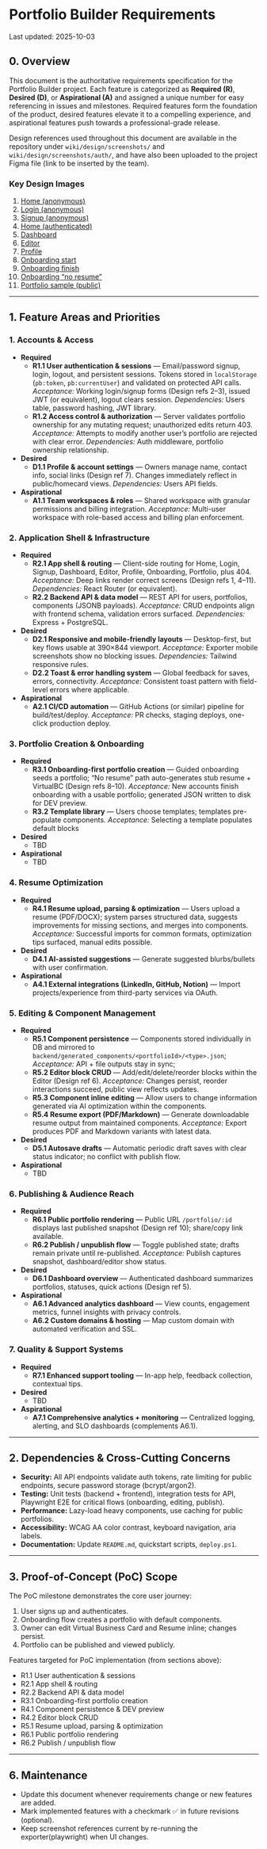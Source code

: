 # Portfolio Builder Requirements

Last updated: 2025-10-03

## 0. Overview

This document is the authoritative requirements specification for the Portfolio Builder project. Each feature is categorized as **Required (R)**, **Desired (D)**, or **Aspirational (A)** and assigned a unique number for easy referencing in issues and milestones. Required features form the foundation of the product, desired features elevate it to a compelling experience, and aspirational features push towards a professional-grade release.

Design references used throughout this document are available in the repository under `wiki/design/screenshots/` and `wiki/design/screenshots/auth/`, and have also been uploaded to the project Figma file (link to be inserted by the team).

### Key Design Images

1. [Home (anonymous)](./design/screenshots/home-desktop-anon.png)
2. [Login (anonymous)](./design/screenshots/login-desktop-anon.png)
3. [Signup (anonymous)](./design/screenshots/signup-desktop-anon.png)
4. [Home (authenticated)](./design/screenshots/auth/home-desktop-auth.png)
5. [Dashboard](./design/screenshots/auth/dashboard-desktop-auth.png)
6. [Editor](./design/screenshots/auth/editor-desktop-auth.png)
7. [Profile](./design/screenshots/auth/profile-desktop-auth.png)
8. [Onboarding start](./design/screenshots/auth/onboarding-desktop-auth.png)
9. [Onboarding finish](./design/screenshots/auth/onboarding_finish-desktop-auth.png)
10. [Onboarding “no resume”](./design/screenshots/auth/onboarding_no-resume-desktop-auth.png)
11. [Portfolio sample (public)](./design/screenshots/auth/portfolio_1-desktop-auth.png)

---

## 1. Feature Areas and Priorities

### 1. Accounts & Access

- **Required**
  - **R1.1 User authentication & sessions** — Email/password signup, login, logout, and persistent sessions. Tokens stored in `localStorage` (`pb:token`, `pb:currentUser`) and validated on protected API calls. _Acceptance:_ Working login/signup forms (Design refs 2–3), issued JWT (or equivalent), logout clears session. _Dependencies:_ Users table, password hashing, JWT library.
  - **R1.2 Access control & authorization** — Server validates portfolio ownership for any mutating request; unauthorized edits return 403. _Acceptance:_ Attempts to modify another user’s portfolio are rejected with clear error. _Dependencies:_ Auth middleware, portfolio ownership relationship.
- **Desired**
  - **D1.1 Profile & account settings** — Owners manage name, contact info, social links (Design ref 7). Changes immediately reflect in public/homecard views. _Dependencies:_ Users API fields.
- **Aspirational**
  - **A1.1 Team workspaces & roles** — Shared workspace with granular permissions and billing integration. _Acceptance:_ Multi-user workspace with role-based access and billing plan enforcement.

### 2. Application Shell & Infrastructure

- **Required**
  - **R2.1 App shell & routing** — Client-side routing for Home, Login, Signup, Dashboard, Editor, Profile, Onboarding, Portfolio, plus 404. _Acceptance:_ Deep links render correct screens (Design refs 1, 4–11). _Dependencies:_ React Router (or equivalent).
  - **R2.2 Backend API & data model** — REST API for users, portfolios, components (JSONB payloads). _Acceptance:_ CRUD endpoints align with frontend schema, validation errors surfaced. _Dependencies:_ Express + PostgreSQL.
- **Desired**
  - **D2.1 Responsive and mobile-friendly layouts** — Desktop-first, but key flows usable at 390×844 viewport. _Acceptance:_ Exporter mobile screenshots show no blocking issues. _Dependencies:_ Tailwind responsive rules.
  - **D2.2 Toast & error handling system** — Global feedback for saves, errors, connectivity. _Acceptance:_ Consistent toast pattern with field-level errors where applicable.
- **Aspirational**
  - **A2.1 CI/CD automation** — GitHub Actions (or similar) pipeline for build/test/deploy. _Acceptance:_ PR checks, staging deploys, one-click production deploy.

### 3. Portfolio Creation & Onboarding

- **Required**
  - **R3.1 Onboarding-first portfolio creation** — Guided onboarding seeds a portfolio; “No resume” path auto-generates stub resume + VirtualBC (Design refs 8–10). _Acceptance:_ New accounts finish onboarding with a usable portfolio; generated JSON written to disk for DEV preview.
  - **R3.2 Template library** — Users choose templates; templates pre-populate components. _Acceptance:_ Selecting a template populates default blocks
- **Desired**
  - TBD
- **Aspirational**
  - TBD

### 4. Resume Optimization

- **Required**
  - **R4.1 Resume upload, parsing & optimization** — Users upload a resume (PDF/DOCX); system parses structured data, suggests improvements for missing sections, and merges into components. _Acceptance:_ Successful imports for common formats, optimization tips surfaced, manual edits possible.
- **Desired**
  - **D4.1 AI-assisted suggestions** — Generate suggested blurbs/bullets with user confirmation.
- **Aspirational**
  - **A4.1 External integrations (LinkedIn, GitHub, Notion)** — Import projects/experience from third-party services via OAuth.

### 5. Editing & Component Management

- **Required**
  - **R5.1 Component persistence** — Components stored individually in DB and mirrored to `backend/generated_components/<portfolioId>/<type>.json`; _Acceptance:_ API + file outputs stay in sync;
  - **R5.2 Editor block CRUD** — Add/edit/delete/reorder blocks within the Editor (Design ref 6). _Acceptance:_ Changes persist, reorder interactions succeed, public view reflects updates.
  - **R5.3 Component inline editing** — Allow users to change information generated via AI optimization within the components.
  - **R5.4 Resume export (PDF/Markdown)** — Generate downloadable resume output from maintained components. _Acceptance:_ Export produces PDF and Markdown variants with latest data.
- **Desired**
  - **D5.1 Autosave drafts** — Automatic periodic draft saves with clear status indicator; no conflict with publish flow.
- **Aspirational**
  - TBD

### 6. Publishing & Audience Reach

- **Required**
  - **R6.1 Public portfolio rendering** — Public URL `/portfolio/:id` displays last published snapshot (Design ref 10); share/copy link available.
  - **R6.2 Publish / unpublish flow** — Toggle published state; drafts remain private until re-published. _Acceptance:_ Publish captures snapshot, dashboard/editor show status.
- **Desired**
  - **D6.1 Dashboard overview** — Authenticated dashboard summarizes portfolios, statuses, quick actions (Design ref 5).
- **Aspirational**
  - **A6.1 Advanced analytics dashboard** — View counts, engagement metrics, funnel insights with privacy controls.
  - **A6.2 Custom domains & hosting** — Map custom domain with automated verification and SSL.

### 7. Quality & Support Systems

- **Required**
  - **R7.1 Enhanced support tooling** — In-app help, feedback collection, contextual tips.
- **Desired**
  - TBD
- **Aspirational**
  - **A7.1 Comprehensive analytics + monitoring** — Centralized logging, alerting, and SLO dashboards (complements A6.1).

---

## 2. Dependencies & Cross-Cutting Concerns

- **Security:** All API endpoints validate auth tokens, rate limiting for public endpoints, secure password storage (bcrypt/argon2).  
- **Testing:** Unit tests (backend + frontend), integration tests for API, Playwright E2E for critical flows (onboarding, editing, publish).  
- **Performance:** Lazy-load heavy components, use caching for public portfolios.  
- **Accessibility:** WCAG AA color contrast, keyboard navigation, aria labels.  
- **Documentation:** Update `README.md`, quickstart scripts, `deploy.ps1`.  

---

## 3. Proof-of-Concept (PoC) Scope

The PoC milestone demonstrates the core user journey:

1. User signs up and authenticates.  
2. Onboarding flow creates a portfolio with default components.  
3. Owner can edit Virtual Business Card and Resume inline; changes persist.  
4. Portfolio can be published and viewed publicly.

Features targeted for PoC implementation (from sections above):

- R1.1 User authentication & sessions
- R2.1 App shell & routing
- R2.2 Backend API & data model
- R3.1 Onboarding-first portfolio creation
- R4.1 Component persistence & DEV preview
- R4.2 Editor block CRUD
- R5.1 Resume upload, parsing & optimization
- R6.1 Public portfolio rendering
- R6.2 Publish / unpublish flow

---

## 6. Maintenance

- Update this document whenever requirements change or new features are added.  
- Mark implemented features with a checkmark ✅ in future revisions (optional).  
- Keep screenshot references current by re-running the exporter(playwright) when UI changes.
